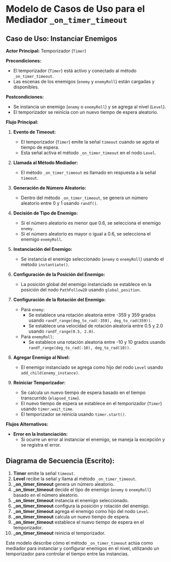 # Modelo de Casos de Uso para el Mediador `_on_timer_timeout`

## Caso de Uso: Instanciar Enemigos

**Actor Principal:** Temporizador (`Timer`)

**Precondiciones:**
- El temporizador (`Timer`) está activo y conectado al método `_on_timer_timeout`.
- Las escenas de los enemigos (`enemy` y `enemyRoll`) están cargadas y disponibles.

**Postcondiciones:**
- Se instancia un enemigo (`enemy` o `enemyRoll`) y se agrega al nivel (`Level`).
- El temporizador se reinicia con un nuevo tiempo de espera aleatorio.

**Flujo Principal:**

1. **Evento de Timeout:**
   - El temporizador (`Timer`) emite la señal `timeout` cuando se agota el tiempo de espera.
   - Esta señal activa el método `_on_timer_timeout` en el nodo `Level`.

2. **Llamada al Método Mediador:**
   - El método `_on_timer_timeout` es llamado en respuesta a la señal `timeout`.

3. **Generación de Número Aleatorio:**
   - Dentro del método `_on_timer_timeout`, se genera un número aleatorio entre 0 y 1 usando `randf()`.

4. **Decisión de Tipo de Enemigo:**
   - Si el número aleatorio es menor que 0.6, se selecciona el enemigo `enemy`.
   - Si el número aleatorio es mayor o igual a 0.6, se selecciona el enemigo `enemyRoll`.

5. **Instanciación del Enemigo:**
   - Se instancia el enemigo seleccionado (`enemy` o `enemyRoll`) usando el método `instantiate()`.

6. **Configuración de la Posición del Enemigo:**
   - La posición global del enemigo instanciado se establece en la posición del nodo `PathFollow2D` usando `global_position`.

7. **Configuración de la Rotación del Enemigo:**
   - Para `enemy`:
     - Se establece una rotación aleatoria entre -359 y 359 grados usando `randf_range(deg_to_rad(-359), deg_to_rad(359))`.
     - Se establece una velocidad de rotación aleatoria entre 0.5 y 2.0 usando `randf_range(0.5, 2.0)`.
   - Para `enemyRoll`:
     - Se establece una rotación aleatoria entre -10 y 10 grados usando `randf_range(deg_to_rad(-10), deg_to_rad(10))`.

8. **Agregar Enemigo al Nivel:**
   - El enemigo instanciado se agrega como hijo del nodo `Level` usando `add_child(enemy_instance)`.

9. **Reiniciar Temporizador:**
   - Se calcula un nuevo tiempo de espera basado en el tiempo transcurrido (`elapsed_time`).
   - El nuevo tiempo de espera se establece en el temporizador (`Timer`) usando `timer.wait_time`.
   - El temporizador se reinicia usando `timer.start()`.

**Flujos Alternativos:**
- **Error en la Instanciación:**
  - Si ocurre un error al instanciar el enemigo, se maneja la excepción y se registra el error.

## Diagrama de Secuencia (Escrito):

1. **Timer** emite la señal `timeout`.
2. **Level** recibe la señal y llama al método `_on_timer_timeout`.
3. **_on_timer_timeout** genera un número aleatorio.
4. **_on_timer_timeout** decide el tipo de enemigo (`enemy` o `enemyRoll`) basado en el número aleatorio.
5. **_on_timer_timeout** instancia el enemigo seleccionado.
6. **_on_timer_timeout** configura la posición y rotación del enemigo.
7. **_on_timer_timeout** agrega el enemigo como hijo del nodo `Level`.
8. **_on_timer_timeout** calcula un nuevo tiempo de espera.
9. **_on_timer_timeout** establece el nuevo tiempo de espera en el temporizador.
10. **_on_timer_timeout** reinicia el temporizador.

Este modelo describe cómo el método `_on_timer_timeout` actúa como mediador para instanciar y configurar enemigos en el nivel, utilizando un temporizador para controlar el tiempo entre las instancias.